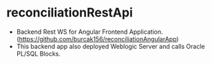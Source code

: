 # reconciliationRestApi
* Backend Rest WS for Angular Frontend Application. (https://github.com/burcak156/reconciliationAngularApp)
* This backend app also deployed Weblogic Server and calls Oracle PL/SQL Blocks.

